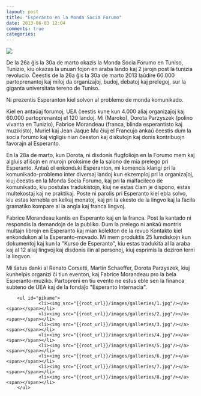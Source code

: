 ```yaml
---
layout: post
title: "Esperanto en la Monda Socia Forumo"
date: 2013-06-03 12:04
comments: true
categories: 
---
```


![]({{root_url}}/images/talk.jpg)

De la 26a ĝis la 30a de marto okazis la Monda Socia Forumo en Tuniso, Tunizio, kiu okazas la unuan fojon en araba lando kaj 2 jarojn post la tunizia revolucio. Ĉeestis de la 26a ĝis la 30a de marto 2013 laŭdire 60.000 partoprenantoj kaj miloj da organizaĵoj, budoj, debatoj kaj prelegoj, sur la giganta universitata tereno de Tuniso.
 
Ni prezentis Esperanton kiel solvon al problemo de monda komunikado.

Kiel en antaŭaj forumoj, UEA ĉeestis kune kun 4.000 aliaj organizaĵoj kaj 60.000 partoprenantoj el 120 landoj.
Mi (Maroko), Dorota Parzyszek (polino vivanta en Tunizio), Fabrice Morandeau (franca, blinda esperantisto kaj muzikisto), Muriel kaj Jean Jaque Mu ĉiuj el Francujo ankaŭ ĉeestis dum la socia forumo kaj vigligis nian ĉeeston kaj diskutojn kaj donis kontribuojn favorajn al Esperanto.

En la 28a de marto, kun Dorota, ni disdonis flugfoliojn en la Forumo mem kaj algluis afiŝojn en murojn proksime de la salono de mia prelego pri Esperanto. Antaŭ ol enkonduki Esperanton, mi komencis klarigi pri la komunikado-problemo inter diversaj landoj kun ekzemploj pri la organizaĵoj, kiuj ĉeestis en la Monda Socia Forumo, kaj pri la malfacileco de komunikado, kiu postulas tradukistojn, kiuj ne estas ĉiam je dispono, estas multekostaj kaj ne praktikaj. Poste ni parolis pri Esperanto kiel ebla solvo, kiu estas lernebla en kelkaj monatoj, kaj pri la ekesto de la lingvo kaj la facila gramatiko kompare al la angla kaj franca lingvoj.

Fabrice Morandeau kantis en Esperanto kaj en la franca.  Post la kantado ni respondis la demandojn de la publiko. Dum la prelego ni ankaŭ montris multajn librojn en Esperanto kaj mian kolekton de la revuo Kontakto kiel enkondukon al la Esperanto-movado.
Mi mem produktis 25 lumdiskojn kun dokumentoj kaj kun la "Kurso de Esperanto", kiu estas tradukita al la araba kaj al 12 aliaj lingvoj kaj disdonis ilin al personoj, kiuj esprimis la deziron lerni la lingvon.

Mi ŝatus danki al Renato Corsetti, Martin Schaeffer, Dorota Parzyszek, kiuj kunhelpis organizi ĉi tiun eventon, kaj Fabrice Morandeau pro la bela Esperanto-muziko. Partopreni en tiu evento ne estus eble sen la financa subteno de UEA kaj de la fondaĵo "Esperanto Internacia".

<div class="pikachoose">

        <ul id="pikame">
                <li><img src="{{root_url}}/images/galleries/1.jpg"/></a><span></span></li>
                <li><img src="{{root_url}}/images/galleries/2.jpg"/></a><span></span></li>
                <li><img src="{{root_url}}/images/galleries/3.jpg"/></a><span></span></li>
                <li><img src="{{root_url}}/images/galleries/4.jpg"/></a><span></span></li>
                <li><img src="{{root_url}}/images/galleries/5.jpg"/></a><span></span></li>
                <li><img src="{{root_url}}/images/galleries/6.jpg"/></a><span></span></li>
                <li><img src="{{root_url}}/images/galleries/7.jpg"/></a><span></span></li>
                <li><img src="{{root_url}}/images/galleries/8.jpg"/></a><span></span></li>
        </ul>
       
</div>
